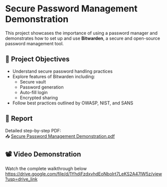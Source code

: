 # Secure Password Management Demonstration

This project showcases the importance of using a password manager and demonstrates how to set up and use **Bitwarden**, a secure and open-source password management tool.

## 🧠 Project Objectives

- Understand secure password handling practices
- Explore features of Bitwarden including:
  - Secure vault
  - Password generation
  - Auto-fill login
  - Encrypted sharing
- Follow best practices outlined by OWASP, NIST, and SANS

## 📄 Report

Detailed step-by-step PDF:  
📥 [Secure Password Management Demonstration.pdf](./Secure_Password_Management_Demonstration.pdf)

## 📽️ Video Demonstration

Watch the complete walkthrough below 
https://drive.google.com/file/d/1YhdjFzdxvhdEoNboIrt7LeKS2A47lW5z/view?usp=drive_link


